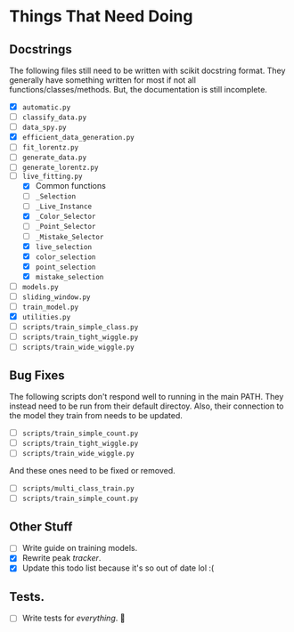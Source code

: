 # Things That Need Doing

## Docstrings

The following files still need to be written with scikit docstring format. They generally have something written for most if not all functions/classes/methods. But, the documentation is still incomplete.
 - [x] `automatic.py`
 - [ ] `classify_data.py`
 - [ ] `data_spy.py`
 - [x] `efficient_data_generation.py`
 - [ ] `fit_lorentz.py`
 - [ ] `generate_data.py`
 - [ ] `generate_lorentz.py`
 - [ ] `live_fitting.py`
    - [x] Common functions
    - [ ] `_Selection`
    - [ ] `_Live_Instance`
    - [x] `_Color_Selector`
    - [ ] `_Point_Selector`
    - [ ] `_Mistake_Selector`
    - [x] `live_selection`
    - [x] `color_selection`
    - [x] `point_selection`
    - [x] `mistake_selection`
 - [ ] `models.py`
 - [ ] `sliding_window.py`
 - [ ] `train_model.py`
 - [x] `utilities.py`
 - [ ] `scripts/train_simple_class.py`
 - [ ] `scripts/train_tight_wiggle.py`
 - [ ] `scripts/train_wide_wiggle.py`

 ## Bug Fixes

 The following scripts don't respond well to running in the main PATH. They instead need to be run from their default directoy. Also, their connection to the model they train from needs to be updated.
 - [ ] `scripts/train_simple_count.py`
 - [ ] `scripts/train_tight_wiggle.py`
 - [ ] `scripts/train_wide_wiggle.py`

 And these ones need to be fixed or removed.
 - [ ] `scripts/multi_class_train.py`
 - [ ] `scripts/train_simple_count.py`

 ## Other Stuff
 - [ ] Write guide on training models.
 - [x] Rewrite peak _tracker_.
 - [x] Update this todo list because it's so out of date lol :(

## Tests.
 - [ ] Write tests for _everything_. 🙁